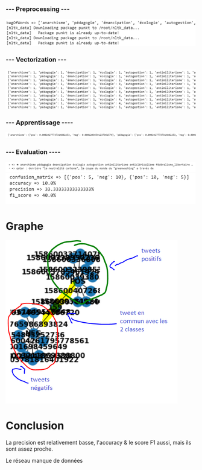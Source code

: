 ### --- Preprocessing ---
![1](img/1.PNG)

### --- Vectorization ---
![2](img/2.PNG)

### --- Apprentissage ----
![3](img/3.PNG)

### --- Evaluation ----
![4](img/4.1.PNG)
![5](img/4.2.PNG)

# Graphe
![6](img/5.png)

# Conclusion
La precision est relativement basse, l'accuracy & le score F1 aussi, mais ils sont assez proche.

Le réseau manque de données
